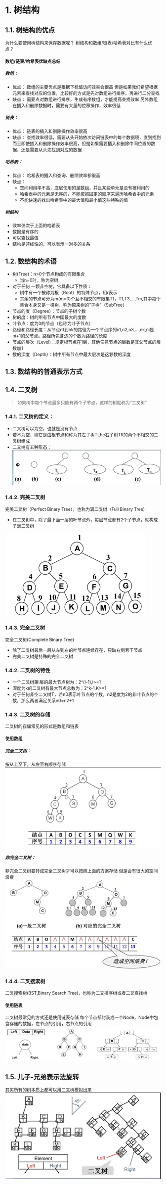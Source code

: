 # 1. 树结构
## 1.1. 树结构的优点
为什么要使用树结构来保存数据呢？
树结构和数组/链表/哈希表对比有什么优点？

#### 数组/链表/哈希表优缺点总结
##### 数组：
- 优点：
数组的主要优点是根据下标值访问效率会很高
但是如果我们希望根据元素来查找对应的位置，比较好的方式是先对数组进行排序，再进行二分查找
- 缺点：
需要点对数组进行排序，生成有序数组，才能提高查找效率
另外数组在插入和删除数据时，需要有大量的位移操作，效率很低

##### 链表：
- 优点：
链表的插入和删除操作效率很高
- 缺点：
查找效率很低，需要从头开始依次访问链表中的每个数据项，直到找到
而且即使插入和删除操作效率很高，但是如果需要插入和删除中间位置的数据，还是需要从头先找到对应的数据
##### 哈希表：

- 优点：
哈希表的插入和查询、删除效率都很高
- 缺点：
  - 空间利用率不高，底层使用的是数组，并且某些单元是没有被利用的
  - 哈希表中的元素是无序的，不能按照固定的顺序来遍历哈希表中的元素
  - 不能快速的找出哈希表中的最大值和最小值这些特殊的值

##### 树结构
- 效率仅次于上面的哈希表
- 数据是有序的
- 可以查找最值
- 结构是非线性的，可以表示一对多的关系

## 1.2. 数结构的术语
- 树(Tree)：n>0个节点构成的有限集合
  - 当n=0时，称为空树
- 对于任何 一颗非空树，它具备以下性质：
  - 树中有一个被称为根（Root）的特殊节点，用r表示
  - 其余的节点可分为m(m>0)个互不相交的有限集T1，T1,T3,...,Tm,其中每个集合本身又是一棵树，称为原来树的“子树”（SubTree）
- 节点的度（Degree）：节点的子树个数
- 树的度：树的所有节点中国最大的度数
- 叶节点：度为0的节点（也称为叶子节点）
- 路径和路径长度：从节点n1到nk的路径为一个节点序列n1,n2,n3,...,nk,ni是ni+1的父节点。路径所包含边的个数为路径的长度
- 节点的层次（Level)：规定根节点在1层，其他任意节点的层数是其父节点的层数加1
- 数的深度（Depth）：树中所有节点中最大层次是这颗数的深度

## 1.3. 数结构的普通表示方式



## 1.4. 二叉树
> 如果树中每个节点最多只能有两个子节点，这样的树就称为“二叉树”

### 1.4.1. 二叉树的定义：
- 二叉树可以为空，也就是没有节点
- 若不为空，则它是由根节点和称为其左子树TLhe右子树TR的两个不相交的二叉树组成
- 二叉树有五种形态：
  ![](2022-01-05-21-30-35.png)

### 1.4.2. 完美二叉树
完美二叉树（Perfect Binary Tree），也称为满二叉树（Full Binary Tree)
- 在二叉树中，除了最下面一层的叶节点外，每层节点都有2个子节点，就构成了满二叉树

![](2022-01-05-21-43-45.png)
### 1.4.3. 完全二叉树
完全二叉树(Complete Binary Tree)
- 除了二叉树最后一层从左到右的叶节点连续存在，只缺右侧若干节点
- 完美二叉树是特殊的完全二叉树


### 1.4.2. 二叉树的特性

- 一个二叉树第i层的最大节点树为：2^(i-1),i>=1
- 深度为k的二叉树有最大节点总数为：2^k-1,K>=1
- 对于任何非空二叉树T，若n0表示叶节点的个数，n2是度为2的非叶节点的个数，那么两者满足关系n0=n2+1
### 1.4.3. 二叉树的存储
二叉树的存储常见的形式是数组和链表

#### 使用数组
##### 完全二叉树：
按从上至下，从左至右顺序存储
![](2022-01-06-09-45-39.png)
##### 非完全二叉树：
非完全二叉树要转成完全二叉树才可以按照上面的方案存储
但是会有很大的空间浪费
![](2022-01-06-09-45-58.png)
### 1.4.4. 二叉搜索树
二叉搜索树(BST,Binary Search Tree)，也称为二叉排序树或者二叉查找树


#### 使用链表
二叉树最常见的方式还是使用链表存储
每个节点都封装成一个Node，Node中包含存储的数据，左节点的引用，右节点的引用
![](2022-01-06-09-49-35.png)




## 1.5. 儿子-兄弟表示法旋转

其实所有的树本质上都可以用二叉树模拟出来
![](2022-01-05-21-27-14.png)


